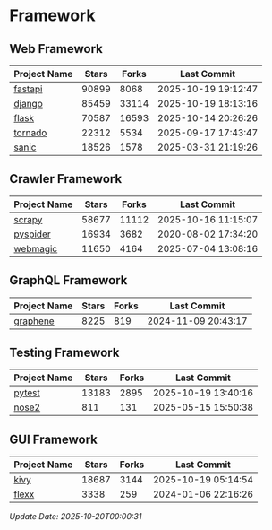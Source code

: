 # Framework

## Web Framework
| Project Name | Stars | Forks | Last Commit |
| ------------ | ----- | ----- | ----------- |
| [fastapi](https://github.com/fastapi/fastapi) | 90899 | 8068 | 2025-10-19 19:12:47 |
| [django](https://github.com/django/django) | 85459 | 33114 | 2025-10-19 18:13:16 |
| [flask](https://github.com/pallets/flask) | 70587 | 16593 | 2025-10-14 20:26:26 |
| [tornado](https://github.com/tornadoweb/tornado) | 22312 | 5534 | 2025-09-17 17:43:47 |
| [sanic](https://github.com/sanic-org/sanic) | 18526 | 1578 | 2025-03-31 21:19:26 |

## Crawler Framework
| Project Name | Stars | Forks | Last Commit |
| ------------ | ----- | ----- | ----------- |
| [scrapy](https://github.com/scrapy/scrapy) | 58677 | 11112 | 2025-10-16 11:15:07 |
| [pyspider](https://github.com/binux/pyspider) | 16934 | 3682 | 2020-08-02 17:34:20 |
| [webmagic](https://github.com/code4craft/webmagic) | 11650 | 4164 | 2025-07-04 13:08:16 |

## GraphQL Framework
| Project Name | Stars | Forks | Last Commit |
| ------------ | ----- | ----- | ----------- |
| [graphene](https://github.com/graphql-python/graphene) | 8225 | 819 | 2024-11-09 20:43:17 |

## Testing Framework
| Project Name | Stars | Forks | Last Commit |
| ------------ | ----- | ----- | ----------- |
| [pytest](https://github.com/pytest-dev/pytest) | 13183 | 2895 | 2025-10-19 13:40:16 |
| [nose2](https://github.com/nose-devs/nose2) | 811 | 131 | 2025-05-15 15:50:38 |

## GUI Framework
| Project Name | Stars | Forks | Last Commit |
| ------------ | ----- | ----- | ----------- |
| [kivy](https://github.com/kivy/kivy) | 18687 | 3144 | 2025-10-19 05:14:54 |
| [flexx](https://github.com/flexxui/flexx) | 3338 | 259 | 2024-01-06 22:16:26 |

*Update Date: 2025-10-20T00:00:31*